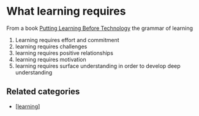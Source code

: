 # What learning requires

From a book [Putting Learning Before Technology](https://books.google.com.au/books?hl=en&lr=&id=QJCKDwAAQBAJ&oi=fnd&pg=PP1&dq=%22pedagogy+before+technology%22&ots=hJdQHK0SEG&sig=pntyIEuNPb1scnESyOphK4AJPL0&redir_esc=y#v=onepage&q=%22pedagogy%20before%20technology%22&f=false) the grammar of learning

1. Learning requires effort and commitment
2. learning requires challenges
3. learning requires positive relationships
4. learning requires motivation
5. learning requires surface understanding in order to develop deep understanding

## Related categories

- [[learning]]


[//begin]: # "Autogenerated link references for markdown compatibility"
[learning]: ../learning.md "Learning"
[//end]: # "Autogenerated link references"